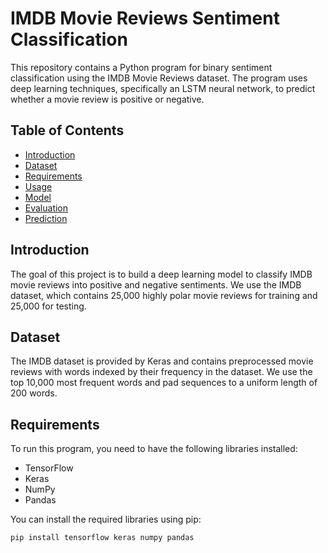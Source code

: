 # IMDB Movie Reviews Sentiment Classification

This repository contains a Python program for binary sentiment classification using the IMDB Movie Reviews dataset. The program uses deep learning techniques, specifically an LSTM neural network, to predict whether a movie review is positive or negative.

## Table of Contents
- [Introduction](#introduction)
- [Dataset](#dataset)
- [Requirements](#requirements)
- [Usage](#usage)
- [Model](#model)
- [Evaluation](#evaluation)
- [Prediction](#prediction)

## Introduction
The goal of this project is to build a deep learning model to classify IMDB movie reviews into positive and negative sentiments. We use the IMDB dataset, which contains 25,000 highly polar movie reviews for training and 25,000 for testing.

## Dataset
The IMDB dataset is provided by Keras and contains preprocessed movie reviews with words indexed by their frequency in the dataset. We use the top 10,000 most frequent words and pad sequences to a uniform length of 200 words.

## Requirements
To run this program, you need to have the following libraries installed:
- TensorFlow
- Keras
- NumPy
- Pandas

You can install the required libraries using pip:
```bash
pip install tensorflow keras numpy pandas

